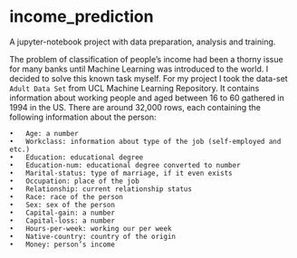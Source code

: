 # income_prediction
A jupyter-notebook project with data preparation, analysis and training.

The problem of classification of people’s income had been a thorny issue for many banks until Machine Learning was introduced to the world. I decided to solve this known task myself. For my project I took the data-set `Adult Data Set` from UCL Machine Learning Repository. It contains information about working people and aged between 16 to 60 gathered in 1994 in the US. There are around 32,000 rows, each containing the following information about the person:

	•	Age: a number	
	•	Workclass: information about type of the job (self-employed and etc.)
	•	Education: educational degree
	•	Education-num: educational degree converted to number
	•	Marital-status: type of marriage, if it even exists
	•	Occupation: place of the job
	•	Relationship: current relationship status
	•	Race: race of the person
	•	Sex: sex of the person
	•	Capital-gain: a number
	•	Capital-loss: a number
	•	Hours-per-week: working our per week
	•	Native-country: country of the origin
	•	Money: person’s income
